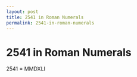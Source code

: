 ```yaml
---
layout: post
title: 2541 in Roman Numerals
permalink: 2541-in-roman-numerals
---
```


# 2541 in Roman Numerals

2541 = MMDXLI
